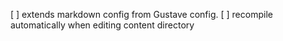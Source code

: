 [ ] extends markdown config from Gustave config.
[ ] recompile automatically when editing content directory

